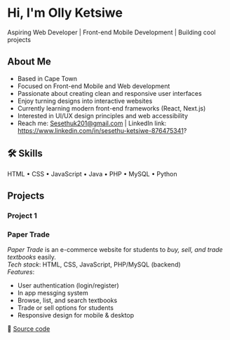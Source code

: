 # Hi, I'm Olly Ketsiwe 
Aspiring Web Developer | Front-end Mobile Development | Building cool projects  

## About Me
- Based in Cape Town  
- Focused on Front-end Mobile and Web development  
- Passionate about creating clean and responsive user interfaces  
- Enjoy turning designs into interactive websites  
- Currently learning modern front-end frameworks (React, Next.js)  
- Interested in UI/UX design principles and web accessibility  
- Reach me: Sesethuk201@gmail.com | LinkedIn link: https://www.linkedin.com/in/sesethu-ketsiwe-876475341?

## 🛠 Skills
HTML • CSS • JavaScript • Java • PHP • MySQL • Python 

## Projects
### Project 1 
### Paper Trade
*Paper Trade* is an e-commerce website for students to *buy, sell, and trade textbooks* easily.  
 *Tech stack*: HTML, CSS, JavaScript, PHP/MySQL (backend)  
 *Features*:  
- User authentication (login/register)
- In app messging system 
- Browse, list, and search textbooks  
- Trade or sell options for students  
- Responsive design for mobile & desktop  

📂 [Source code](https://github.com/ollyk01/Paper-Trade)
